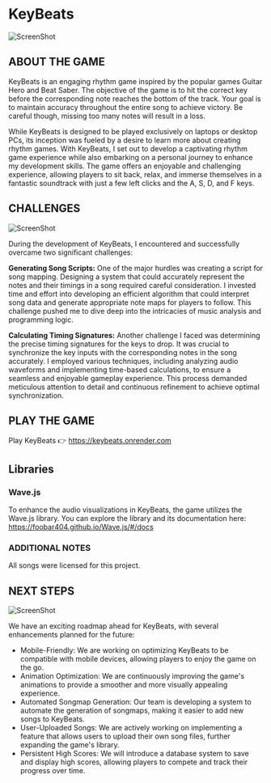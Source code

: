 # KeyBeats

![ScreenShot](https://raw.github.com/spyress710/keybeats/main/screenshots/game-normal.png)

## ABOUT THE GAME

KeyBeats is an engaging rhythm game inspired by the popular games Guitar Hero and Beat Saber. The objective of the game is to hit the correct key before the corresponding note reaches the bottom of the track. Your goal is to maintain accuracy throughout the entire song to achieve victory. Be careful though, missing too many notes will result in a loss.

While KeyBeats is designed to be played exclusively on laptops or desktop PCs, its inception was fueled by a desire to learn more about creating rhythm games. With KeyBeats, I set out to develop a captivating rhythm game experience while also embarking on a personal journey to enhance my development skills. The game offers an enjoyable and challenging experience, allowing players to sit back, relax, and immerse themselves in a fantastic soundtrack with just a few left clicks and the A, S, D, and F keys.

## CHALLENGES

![ScreenShot](https://raw.github.com/spyress710/keybeats/main/screenshots/game-lost.png)

During the development of KeyBeats, I encountered and successfully overcame two significant challenges:

**Generating Song Scripts:** One of the major hurdles was creating a script for song mapping. Designing a system that could accurately represent the notes and their timings in a song required careful consideration. I invested time and effort into developing an efficient algorithm that could interpret song data and generate appropriate note maps for players to follow. This challenge pushed me to dive deep into the intricacies of music analysis and programming logic.

**Calculating Timing Signatures:** Another challenge I faced was determining the precise timing signatures for the keys to drop. It was crucial to synchronize the key inputs with the corresponding notes in the song accurately. I employed various techniques, including analyzing audio waveforms and implementing time-based calculations, to ensure a seamless and enjoyable gameplay experience. This process demanded meticulous attention to detail and continuous refinement to achieve optimal synchronization.

## PLAY THE GAME

Play KeyBeats 👉 https://keybeats.onrender.com

## Libraries

### Wave.js
To enhance the audio visualizations in KeyBeats, the game utilizes the Wave.js library. You can explore the library and its documentation here:
https://foobar404.github.io/Wave.js/#/docs

### ADDITIONAL NOTES

All songs were licensed for this project.

## NEXT STEPS

![ScreenShot](https://raw.github.com/spyress710/keybeats/main/screenshots/win-results.png)

We have an exciting roadmap ahead for KeyBeats, with several enhancements planned for the future:

- Mobile-Friendly: We are working on optimizing KeyBeats to be compatible with mobile devices, allowing players to enjoy the game on the go.
- Animation Optimization: We are continuously improving the game's animations to provide a smoother and more visually appealing experience.
- Automated Songmap Generation: Our team is developing a system to automate the generation of songmaps, making it easier to add new songs to KeyBeats.
- User-Uploaded Songs: We are actively working on implementing a feature that allows users to upload their own song files, further expanding the game's library.
- Persistent High Scores: We will introduce a database system to save and display high scores, allowing players to compete and track their progress over time.
